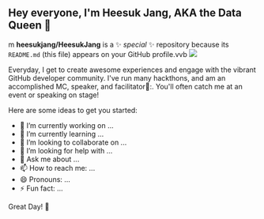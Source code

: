 ## Hey everyone, I'm Heesuk Jang, AKA the Data Queen 👋

m
**heesukjang/HeesukJang** is a ✨ _special_ ✨ repository because its `README.md` (this file) appears on your GitHub profile.vvb
<img src="https://raw.githubusercontent.com/MishManners/MishManners/master/All%20-%20Hackathon%20QueenV2.jpg?raw=true">

Everyday, I get to create awesome experiences and engage with the vibrant GitHub developer community. I've run many hackthons, and am an accomplished MC, speaker, and facilitator🎤:. You'll often catch me at an event or speaking on stage!

Here are some ideas to get you started:

- 🔭 I’m currently working on ...
- 🌱 I’m currently learning ...
- 👯 I’m looking to collaborate on ...
- 🤔 I’m looking for help with ...
- 💬 Ask me about ...
- 📫 How to reach me: ...
- 😄 Pronouns: ...
- ⚡ Fun fact: ...

Great Day! 🚀
